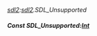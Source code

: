 _[sdl2](../../modules/sdl2/sdl2-module.md):[sdl2](../../modules/sdl2/sdl2-module.md).SDL\_Unsupported_
##### Const SDL\_Unsupported:[Int](../../modules/wonkey/wonkey-types-int.md)
